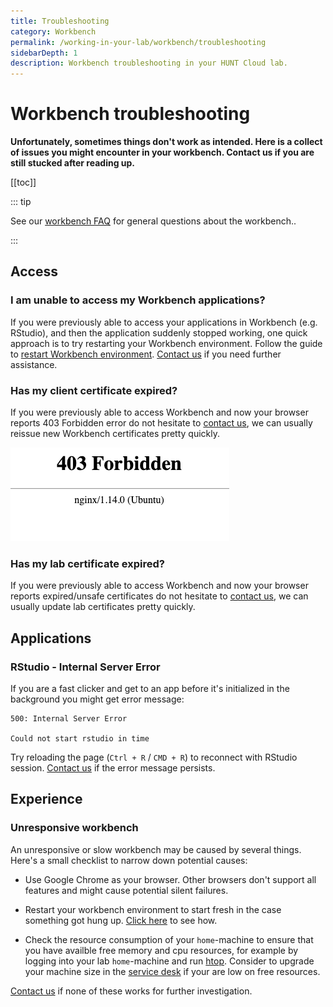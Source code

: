 ```yaml
---
title: Troubleshooting
category: Workbench
permalink: /working-in-your-lab/workbench/troubleshooting
sidebarDepth: 1
description: Workbench troubleshooting in your HUNT Cloud lab.
---
```


# Workbench troubleshooting

**Unfortunately, sometimes things don't work as intended. Here is a collect of issues you might encounter in your workbench. Contact us if you are still stucked after reading up.**


[[toc]]

::: tip

See our [workbench FAQ](/working-in-your-lab/workbench/faq/) for general questions about the workbench..

:::

## Access

### I am unable to access my Workbench applications?

If you were previously able to access your applications in Workbench (e.g. RStudio), and then the application suddenly stopped working, one quick approach is to try restarting your Workbench environment. Follow the guide to [restart Workbench environment](/working-in-your-lab/workbench/faq/#how-can-i-restart-my-workbench-environment-and-start-from-scratch). [Contact us](/contact) if you need further assistance.

### Has my client certificate expired?

If you were previously able to access Workbench and now your browser reports 403 Forbidden error do not hesitate to [contact us](/service-desk/user-orders/#workbench-reissue), we can usually reissue new Workbench certificates pretty quickly.

![expired_certificate.png](./images/expired_certificate.png)

### Has my lab certificate expired?

If you were previously able to access Workbench and now your browser reports expired/unsafe certificates do not hesitate to [contact us](/contact), we can usually update lab certificates pretty quickly.


## Applications

### RStudio - Internal Server Error

If you are a fast clicker and get to an app before it's initialized in the background you might get error message:

```
500: Internal Server Error

Could not start rstudio in time
```

Try reloading the page (`Ctrl + R` / `CMD + R`) to reconnect with RStudio session.
[Contact us](/contact) if the error message persists.

## Experience

### Unresponsive workbench

An unresponsive or slow workbench may be caused by several things. Here's a small checklist to narrow down potential causes:

* Use Google Chrome as your browser. Other browsers don't support all features and might cause potential silent failures.

* Restart your workbench environment to start fresh in the case something got hung up. [Click here](/working-in-your-lab/workbench/faq/#how-can-i-restart-my-workbench-environment) to see how.

* Check the resource consumption of your `home`-machine to ensure that you have availble free memory and cpu resources, for example by logging into your lab `home`-machine and run [htop](/working-in-your-lab/technical-tools/htop/). Consider to upgrade your machine size in the [service desk](/service-desk/lab-orders/#update-machine-size) if your are low on free resources.

[Contact us](/contact) if none of these works for further investigation.

